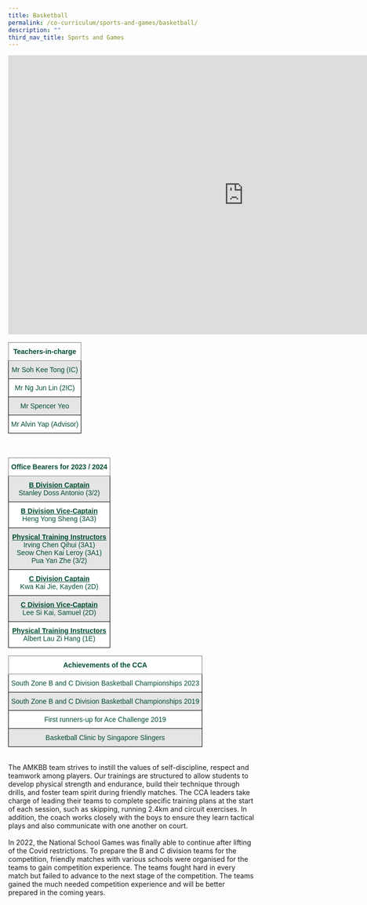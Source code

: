 ```yaml
---
title: Basketball
permalink: /co-curriculum/sports-and-games/basketball/
description: ""
third_nav_title: Sports and Games
---
```

<iframe allowfullscreen="true" height="569" width="960" frameborder="0" src="https://docs.google.com/presentation/d/e/2PACX-1vTiL3t53ro2lyH55WsdPsla0pqL9OqdulQwOVJ4_JL11K3ATdxg8YUF39lBW3mpnxajNUOM4T6z2yaA/embed?start=true&amp;loop=true&amp;delayms=3000"></iframe>
<br>
<style type="text/css">
.tg  {border-collapse:collapse;border-spacing:0;}
.tg td{border-color:black;border-style:solid;border-width:1px;font-family:Arial, sans-serif;font-size:14px;
  overflow:hidden;padding:10px 5px;word-break:normal;}
.tg th{border-color:black;border-style:solid;border-width:1px;font-family:Arial, sans-serif;font-size:14px;
  font-weight:normal;overflow:hidden;padding:10px 5px;word-break:normal;}
.tg .tg-mwif{background-color:#FFF;border-color:inherit;color:#004D2E;font-weight:bold;text-align:center;vertical-align:top}
.tg .tg-bapb{background-color:#E5E5E5;color:#004D2E;text-align:center;vertical-align:middle}
.tg .tg-wpup{background-color:#FFF;color:#004D2E;text-align:center;vertical-align:middle}
</style>
<table class="tg">
<thead>
  <tr>
    <th class="tg-mwif">Teachers-in-charge<br></th>
  </tr>
</thead>
<tbody>
  <tr>
    <td class="tg-bapb">Mr Soh Kee Tong (IC)<br></td>
  </tr>
  <tr>
    <td class="tg-wpup">Mr Ng Jun Lin (2IC)<br></td>
  </tr>
	<tr>
    <td class="tg-bapb">Mr Spencer Yeo<br></td>
  </tr>
  <tr>
    <td class="tg-wpup">Mr Alvin Yap (Advisor)</td>
  </tr>
</tbody>
</table>
<br>
<style type="text/css">
.tg  {border-collapse:collapse;border-spacing:0;}
.tg td{border-color:black;border-style:solid;border-width:1px;font-family:Arial, sans-serif;font-size:14px;
  overflow:hidden;padding:10px 5px;word-break:normal;}
.tg th{border-color:black;border-style:solid;border-width:1px;font-family:Arial, sans-serif;font-size:14px;
  font-weight:normal;overflow:hidden;padding:10px 5px;word-break:normal;}
.tg .tg-mwif{background-color:#FFF;border-color:inherit;color:#004D2E;font-weight:bold;text-align:center;vertical-align:top}
.tg .tg-ywyw{background-color:#E5E5E5;color:#004D2E;font-weight:bold;text-align:center;text-decoration:underline;vertical-align:top}
.tg .tg-frvs{background-color:#FFF;color:#004D2E;font-weight:bold;text-align:center;text-decoration:underline;vertical-align:top}
</style>
<table class="tg">
<thead>
  <tr>
    <th class="tg-mwif">Office Bearers for 2023 / 2024<br></th>
  </tr>
</thead>
<tbody>
  <tr>
    <td class="tg-bapb"><b><u>B Division Captain</u></b><br><span style="font-weight:400;color:#004D2E">Stanley Doss Antonio (3/2)</span></td>
  </tr>
  <tr>
    <td class="tg-wpup"><b><u>B Division Vice-Captain</u></b><br><span style="font-weight:400;color:#004D2E">Heng Yong Sheng (3A3)</span></td>
  </tr>
  <tr>
    <td class="tg-bapb"><b><u>Physical Training Instructors</u></b><br><span style="font-weight:400;color:#004D2E">Irving Chen Qihui (3A1)</span><br><span style="font-weight:400;color:#004D2E">Seow Chen Kai Leroy (3A1)<br>Pua Yan Zhe (3/2)</span></td>
  </tr>
  <tr>
    <td class="tg-wpup"><b><u>C Division Captain</u></b><br><span style="font-weight:400;color:#004D2E">Kwa Kai Jie, Kayden (2D)</span></td>
  </tr>
  <tr>
    <td class="tg-bapb"><b><u>C Division Vice-Captain</u></b><br><span style="font-weight:400;color:#004D2E">Lee Si Kai, Samuel (2D)</span></td>
  </tr>
  <tr>
    <td class="tg-wpup"><b><u>Physical Training Instructors</u></b><br><span style="font-weight:400;color:#004D2E">Albert Lau Zi Hang (1E)</span></td>
  </tr>
</tbody>
</table>

<style type="text/css">
.tg  {border-collapse:collapse;border-spacing:0;}
.tg td{border-color:black;border-style:solid;border-width:1px;font-family:Arial, sans-serif;font-size:14px;
  overflow:hidden;padding:10px 5px;word-break:normal;}
.tg th{border-color:black;border-style:solid;border-width:1px;font-family:Arial, sans-serif;font-size:14px;
  font-weight:normal;overflow:hidden;padding:10px 5px;word-break:normal;}
.tg .tg-mwif{background-color:#FFF;border-color:inherit;color:#004D2E;font-weight:bold;text-align:center;vertical-align:top}
.tg .tg-bapb{background-color:#E5E5E5;color:#004D2E;text-align:center;vertical-align:middle}
.tg .tg-wpup{background-color:#FFF;color:#004D2E;text-align:center;vertical-align:middle}
</style>
<table class="tg">
<thead>	
  <tr>
    <th class="tg-mwif">Achievements of the CCA<br></th>
  </tr>
</thead>
<tbody>
	<tr>
    <td class="tg-wpup">South Zone B and C Division Basketball Championships 2023<br></td>
  </tr>
  <tr>
    <td class="tg-bapb">South Zone B and C Division Basketball Championships 2019<br></td>
  </tr>
  <tr>
    <td class="tg-wpup">First runners-up for Ace Challenge 2019<br></td>
  </tr>
  <tr>
    <td class="tg-bapb">Basketball Clinic by Singapore Slingers</td>
  </tr>
</tbody>
</table>
<br>
The AMKBB team strives to instill the values of self-discipline, respect and teamwork among players. Our trainings are structured to allow students to develop physical strength and endurance, build their technique through drills, and foster team spirit during friendly matches. The CCA leaders take charge of leading their teams to complete specific training plans at the start of each session, such as skipping, running 2.4km and circuit exercises. In addition, the coach works closely with the boys to ensure they learn tactical plays and also communicate with one another on court.<br><br>
In 2022, the National School Games was finally able to continue after lifting of the Covid restrictions. To prepare the B and C division teams for the competition, friendly matches with various schools were organised for the teams to gain competition experience. The teams fought hard in every match but failed to advance to the next stage of the competition. The teams gained the much needed competition experience and will be better prepared in the coming years.
